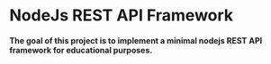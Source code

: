 # NodeJs REST API Framework 

#### The goal of this project is to implement a minimal nodejs REST API framework for educational purposes.